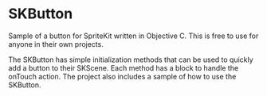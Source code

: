 # SKButton
Sample of a button for SpriteKit written in Objective C. This is free to use for anyone in their own projects.

The SKButton has simple initialization methods that can be used to quickly add a button to their SKScene. Each method has a block to handle the onTouch action. The project also includes a sample of how to use the SKButton.
